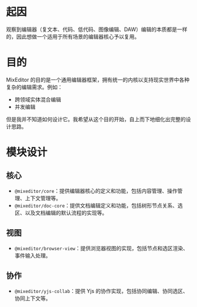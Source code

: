 # 起因

观察到编辑器（复文本、代码、低代码、图像编辑、DAW）编辑的本质都是一样的，因此想做一个适用于所有场景的编辑器核心予以复用。

# 目的
MixEditor 的目的是一个通用编辑器框架，拥有统一的内核以支持现实世界中各种复杂的编辑需求。例如：
* 跨领域实体混合编辑
* 并发编辑

但是我并不知道如何设计它。我希望从这个目的开始，自上而下地细化出完整的设计思路。

# 模块设计
## 核心
* `@mixeditor/core`：提供编辑器核心的定义和功能，包括内容管理、操作管理、上下文管理等。
* `@mixeditor/doc-core`：提供文档编辑定义和功能，包括树形节点关系、选区、以及文档编辑的默认流程的实现等。

## 视图
* `@mixeditor/browser-view`：提供浏览器视图的实现，包括节点和选区渲染、事件输入处理。

## 协作
* `@mixeditor/yjs-collab`：提供 Yjs 的协作实现，包括协同编辑、协同选区、协同上下文等。